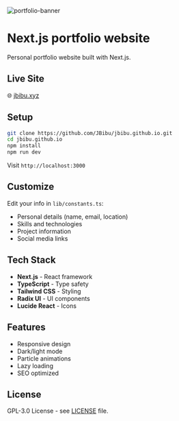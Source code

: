 ![portfolio-banner](https://github.com/user-attachments/assets/ae3da1e5-3893-4910-9c09-b9c76f5b4213)

# Next.js portfolio website

Personal portfolio website built with Next.js.

## Live Site

🌐 [jbibu.xyz](https://jbibu.xyz)

## Setup

```bash
git clone https://github.com/JBibu/jbibu.github.io.git
cd jbibu.github.io
npm install
npm run dev
```

Visit `http://localhost:3000`

## Customize

Edit your info in `lib/constants.ts`:

- Personal details (name, email, location)
- Skills and technologies  
- Project information
- Social media links

## Tech Stack

- **Next.js** - React framework
- **TypeScript** - Type safety
- **Tailwind CSS** - Styling
- **Radix UI** - UI components  
- **Lucide React** - Icons

## Features

- Responsive design
- Dark/light mode
- Particle animations
- Lazy loading
- SEO optimized

## License

GPL-3.0 License - see [LICENSE](LICENSE) file.
